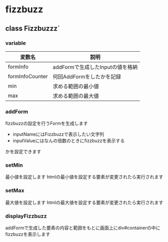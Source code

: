 # fizzbuzz
## class Fizzbuzzz`
### variable
|変数名|説明|
|------|----|
|formInfo|addFormで生成したInputの値を格納|
|formInfoCounter|何回AddFormをしたかを記録|
|min|求める範囲の最小値|
|max|求める範囲の最大値|

### addForm
fizzbuzzの設定を行うFormを生成します
* inputNameにはFizzbuzzで表示したい文字列
* inputValueにはなんの倍数のときにfizzbuzzを表示する

かを設定できます

### setMin
最小値を設定します
htmlの最小値を設定する要素が変更されたら実行されます

### setMax
最大値を設定します
htmlの最大値を設定する要素が変更されたら実行されます

### displayFizzbuzz
addFormで生成した要素の内容と範囲をもとに画面上にdiv#containerの中にfizzbuzzを表示します
